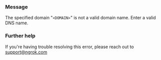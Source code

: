 
### Message
The specified domain "<code>&lt;DOMAIN&gt;</code>" is not a valid domain name. Enter a valid DNS name.

### Further help
If you're having trouble resolving this error, please reach out to [support@ngrok.com](mailto:support@ngrok.com?subject=Help%20with%20ERR_NGROK_6704)

